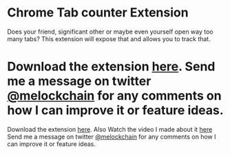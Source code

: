 # Chrome Tab counter Extension
Does your friend, significant other or maybe even yourself open way too many tabs? This extension will expose that and allows you to track that.


Download the extension [here](https://chrome.google.com/webstore/detail/tabcounter/hocnnbmipielnggchdgobnliemdgpmai).
Send me a message on twitter [@melockchain](https://twitter.com/melockchain) for any comments on how I can improve it or feature ideas.
=======
Download the extension [here](https://google.com). Also Watch the video I made about it [here](https://www.youtube.com/watch?v=MbRExj62u9s&t=461s)
Send me a message on twitter [@melockchain](https://twitter.com/melockchain) for any comments on how I can improve it or feature ideas.

